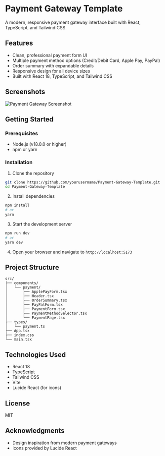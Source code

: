 # Payment Gateway Template

A modern, responsive payment gateway interface built with React, TypeScript, and Tailwind CSS.

## Features

- Clean, professional payment form UI
- Multiple payment method options (Credit/Debit Card, Apple Pay, PayPal)
- Order summary with expandable details
- Responsive design for all device sizes
- Built with React 18, TypeScript, and Tailwind CSS

## Screenshots

![Payment Gateway Screenshot](https://images.pexels.com/photos/6956305/pexels-photo-6956305.jpeg?auto=compress&cs=tinysrgb&w=400)

## Getting Started

### Prerequisites

- Node.js (v18.0.0 or higher)
- npm or yarn

### Installation

1. Clone the repository
```bash
git clone https://github.com/yourusername/Payment-Gateway-Template.git
cd Payment-Gateway-Template
```

2. Install dependencies
```bash
npm install
# or
yarn
```

3. Start the development server
```bash
npm run dev
# or
yarn dev
```

4. Open your browser and navigate to `http://localhost:5173`

## Project Structure

```
src/
├── components/
│   └── payment/
│       ├── ApplePayForm.tsx
│       ├── Header.tsx
│       ├── OrderSummary.tsx
│       ├── PayPalForm.tsx
│       ├── PaymentForm.tsx
│       ├── PaymentMethodSelector.tsx
│       └── PaymentPage.tsx
├── types/
│   └── payment.ts
├── App.tsx
├── index.css
└── main.tsx
```

## Technologies Used

- React 18
- TypeScript
- Tailwind CSS
- Vite
- Lucide React (for icons)

## License

MIT

## Acknowledgments

- Design inspiration from modern payment gateways
- Icons provided by Lucide React
